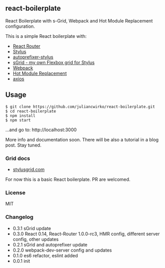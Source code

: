 ## react-boilerplate

React Boilerplate with s-Grid, Webpack and Hot Module Replacement configuration.

This is a simple React boilerplate with:

- [React Router](https://www.npmjs.com/package/react-router)
- [Stylus](https://www.npmjs.com/package/stylus)
- [autoprefixer-stylus](https://www.npmjs.com/package/autoprefixer-stylus)
- [sGrid - my own Flexbox grid for Stylus](https://stylusgrid.com)
- [Webpack](https://www.npmjs.com/package/webpack)
- [Hot Module Replacement](https://webpack.github.io/docs/hot-module-replacement-with-webpack.html)
- [axios](https://www.npmjs.com/package/axios)

## Usage

```
$ git clone https://github.com/juliancwirko/react-boilerplate.git
$ cd react-boilerplate
$ npm install
$ npm start
```
...and go to: http://localhost:3000

More info and documentation soon. There will be also a tutorial in a blog post. Stay tuned.

### Grid docs

- [stylusgrid.com](http://stylusgrid.com)

For now this is a basic React boilerplate. PR are welcomed.

### License

MIT

### Changelog

- 0.3.1 sGrid update
- 0.3.0 React 0.14, React-Router 1.0.0-rc3, HMR config, different server config, other updates
- 0.2.1 sGrid and autoprefixer update
- 0.2.0 webpack-dev-server config and updates
- 0.1.0 es6 refactor, eslint added
- 0.0.1 init
